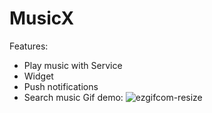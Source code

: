 # MusicX
Features:
  - Play music with Service
  - Widget
  - Push notifications
  - Search music
Gif demo:
![ezgifcom-resize](https://user-images.githubusercontent.com/52622713/78559869-53a7cc80-783f-11ea-86b0-ebeeccfdd2b2.gif)
